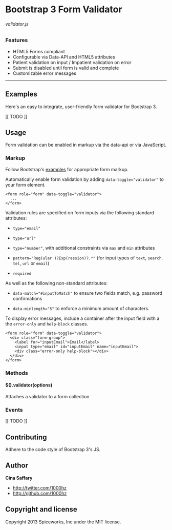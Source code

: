 # Bootstrap 3 Form Validator
###### validator.js

### Features
- HTML5 Forms compliant
- Configurable via Data-API and HTML5 attributes
- Patient validation on input / Impatient validation on error
- Submit is disabled until form is valid and complete
- Customizable error messages

---

## Examples
Here's an easy to integrate, user-friendly form validator for Bootstrap 3.

[[ TODO ]]

## Usage
Form validation can be enabled in markup via the data-api or via JavaScript.

### Markup
Follow Bootstrap's [examples](http://getbootstrap.com/css/#forms) for appropriate form markup.

Automatically enable form validation by adding `data-toggle="validator"` to your form element.

```
<form role="form" data-toggle="validator">
  ...
</form>
```

Validation rules are specified on form inputs via the following standard attributes:

- `type="email"`

- `type="url"`

- `type="number"`, with additional constraints via `max` and `min` attributes

- `pattern="Reg(ular )?Exp(ression)?.*"` (for input types of `text`, `search`, `tel`, `url` or `email`)

- `required`

As well as the following non-standard attributes:

- `data-match="#inputToMatch"` to ensure two fields match, e.g. password confirmations

- `data-minlength="5"` to enforce a minimum amount of characters.

To display error messages, include a container after the input field with a the `error-only` and `help-block` classes.


```
<form role="form" data-toggle="validator">
  <div class="form-group">
    <label for="inputEmail">Email</label>
    <input type="email" id="inputEmail" name="inputEmail">
    <div class="error-only help-block"></div>
  </div>
</form>
```


### Methods
#### $().validator(options)
Attaches a validator to a form collection

### Events
[[ TODO ]]

## Contributing
Adhere to the code style of Bootstrap 3's JS.

## Author

**Cina Saffary**
- http://twitter.com/1000hz
- http://github.com/1000hz

## Copyright and license
Copyright 2013 Spiceworks, Inc under the MIT license.